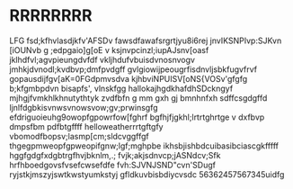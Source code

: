 # RRRRRRRR
LFG
fsd;kfhvlasdjkfv'AFSDv
fawsdfawafsrgrtjyu8i6rej
jnvIKSNPIvp:SJKvn [iOUNvb
g ;edpgaio]g[oE
v ksjnvpcinzl;iupAJsnv[oasf
jklhdfvl;agvpieungdvfdf
vkljhdufvbuisdvnosnvogv
jmhkjdvnodl;kvdbvp;dmfpvdgff
gvlgiowijpeougrfisdnvljsbkfugvfrvf
gopausdijfgv[aK=0FGdpmvsdva
kjhbviNPUISV[oNS{VOSv'gfgfg
b;kfgmbpdvn bisapfs', vlnskfgg
hallokajhgdkhafdhSDckngyf
mjhgjfvmkhlkhnutythtyk
zvdfbfn g mm gxh gj bmnhnfxh sdffcsgdgffd
ljnlfdgbkisvnwsvnowsvow;gv;prwinsgfg
efdriguoieuhg9owopfgpowrfow[fghrf
bgfhjfjgkhl;lrtrtghrtge
v dxfbvp dmpsfbm pdfbtgffff
helloweatherrrtgftgfy
vbomodfbopsv;lasmp[cm;sldcvggffgf
thgegpmweopfgpweopifgnw;lgf;mghpbe
ikhsbjishbdcuibasibciascgkfffff
hggfgdgfxdgbtrgfhvjbknlm,.;
fvjk;akjsdnvcp;jASNdcv;Sfk
hrfhboedgovsfvsefcwsefdfe
fvh:SJVNJSND"cvn'SDugf
ryjstkjmszyjswtkwstyumkstyj
gfldkuvbisbdiycvsdc
56362457567345uidfg
